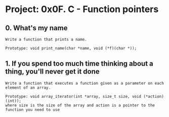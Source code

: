 # Project: 0x0F. C - Function pointers

## 0. What's my name
	
	Write a function that prints a name.

	Prototype: void print_name(char *name, void (*f)(char *));

## 1. If you spend too much time thinking about a thing, you'll never get it done

	Write a function that executes a function given as a parameter on each element of an array.

	Prototype: void array_iterator(int *array, size_t size, void (*action)(int));
	where size is the size of the array and action is a pointer to the function you need to use

